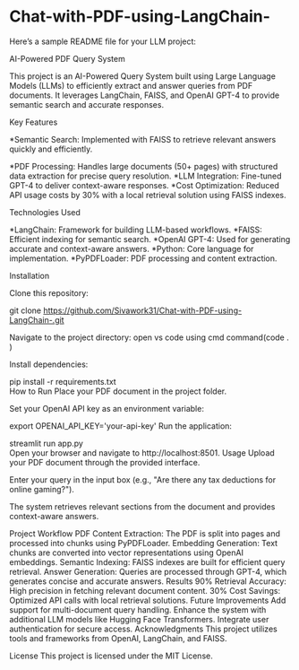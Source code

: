 # Chat-with-PDF-using-LangChain-

Here’s a sample README file for your LLM project:

AI-Powered PDF Query System


This project is an AI-Powered Query System built using Large Language Models (LLMs) to efficiently extract and answer queries from PDF documents. It leverages LangChain, FAISS, and OpenAI GPT-4 to provide semantic search and accurate responses.

Key Features


*Semantic Search: Implemented with FAISS to retrieve relevant answers quickly and efficiently.

*PDF Processing: Handles large documents (50+ pages) with structured data extraction for precise query resolution.
*LLM Integration: Fine-tuned GPT-4 to deliver context-aware responses.
*Cost Optimization: Reduced API usage costs by 30% with a local retrieval solution using FAISS indexes.




Technologies Used

*LangChain: Framework for building LLM-based workflows.
*FAISS: Efficient indexing for semantic search.
*OpenAI GPT-4: Used for generating accurate and context-aware answers.
*Python: Core language for implementation.
*PyPDFLoader: PDF processing and content extraction.



Installation

Clone this repository:

git clone https://github.com/Sivawork31/Chat-with-PDF-using-LangChain-.git

Navigate to the project directory: open vs code using cmd  command(code . )

Install dependencies:

pip install -r requirements.txt  
How to Run
Place your PDF document in the project folder.

Set your OpenAI API key as an environment variable:

export OPENAI_API_KEY='your-api-key' 
Run the application:

streamlit run app.py  
Open your browser and navigate to http://localhost:8501.
Usage
Upload your PDF document through the provided interface.

Enter your query in the input box (e.g., "Are there any tax deductions for online gaming?").

The system retrieves relevant sections from the document and provides context-aware answers.



Project Workflow
PDF Content Extraction: The PDF is split into pages and processed into chunks using PyPDFLoader.
Embedding Generation: Text chunks are converted into vector representations using OpenAI embeddings.
Semantic Indexing: FAISS indexes are built for efficient query retrieval.
Answer Generation: Queries are processed through GPT-4, which generates concise and accurate answers.
Results
90% Retrieval Accuracy: High precision in fetching relevant document content.
30% Cost Savings: Optimized API calls with local retrieval solutions.
Future Improvements
Add support for multi-document query handling.
Enhance the system with additional LLM models like Hugging Face Transformers.
Integrate user authentication for secure access.
Acknowledgments
This project utilizes tools and frameworks from OpenAI, LangChain, and FAISS.

License
This project is licensed under the MIT License.